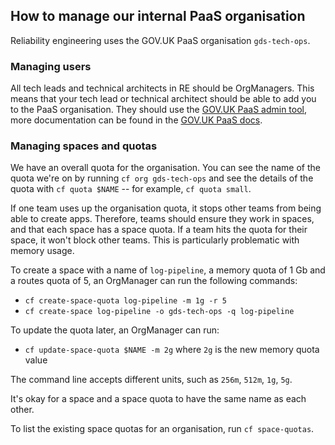 ## How to manage our internal PaaS organisation

Reliability engineering uses the GOV.UK PaaS organisation `gds-tech-ops`.

### Managing users

All tech leads and technical architects in RE should be OrgManagers.  This means that your tech lead or technical architect should be able to add you to the PaaS organisation.  They should use the [GOV.UK PaaS admin tool](https://login.cloud.service.gov.uk/login), more documentation can be found in the [GOV.UK PaaS docs](https://docs.cloud.service.gov.uk/#adding-users).

### Managing spaces and quotas

We have an overall quota for the organisation.  You can see the name of the quota we're on by running `cf org gds-tech-ops` and see the details of the quota with `cf quota $NAME` -- for example, `cf quota small`.

If one team uses up the organisation quota, it stops other teams from being able to create apps.  Therefore, teams should ensure they work in spaces, and that each space has a space quota.  If a team hits the quota for their space, it won't block other teams.  This is particularly problematic with memory usage.

To create a space with a name of `log-pipeline`, a memory quota of 1 Gb and a routes quota of 5, an OrgManager can run the following commands:

- `cf create-space-quota log-pipeline -m 1g -r 5`
- `cf create-space log-pipeline -o gds-tech-ops -q log-pipeline`

To update the quota later, an OrgManager can run:

- `cf update-space-quota $NAME -m 2g` where `2g` is the new memory quota value

The command line accepts different units, such as `256m`, `512m`, `1g`, `5g`.

It's okay for a space and a space quota to have the same name as each other.

To list the existing space quotas for an organisation, run `cf space-quotas`.

